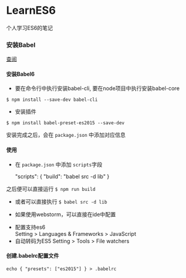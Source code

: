 # LearnES6

个人学习ES6的笔记

### 安装Babel

[查阅](http://babeljs.io/docs/setup/#babel_cli)

#### 安装Babel6 

* 要在命令行中执行安装babel-cli, 要在node项目中执行安装babel-core

````$ npm install --save-dev babel-cli````

* 安装插件

````$ npm install babel-preset-es2015 --save-dev````

 安装完成之后，会在 ``package.json`` 中添加对应信息

#### 使用 

* 在 ``package.json`` 中添加 ``scripts``字段

    "scripts": {
       "build": "babel src -d lib"
     }

 之后便可以直接运行 ``$ npm run build``

* 或者可以直接执行 ``$ babel src -d lib``

* 如果使用webstorm，可以直接在ide中配置

 - 配置支持es6    
     Setting > Languages & Frameworks > JavaScript
 - 自动转码为ES5
     Setting > Tools > File watchers

#### 创建.babelrc配置文件

````echo { "presets": ["es2015"] } > .babelrc````


